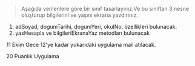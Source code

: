 
> Aşağıda verilenlere göre  bir sınıf tasarlayınız.Ve bu sınıftan 3 nesne oluşturup bilgilerini ve yaşını ekrana yazdırınız.

1. adSoyad, dogumTarihi, dogumYeri, okulNo,  özellikleri bulunacak.
2. yasHesapla ve bilgileriEkranaYaz metodları bulunacak


11 Ekim Gece 12'ye kadar yukarıdaki uygulama mail atılacak.

20 Puanlık Uygulama
